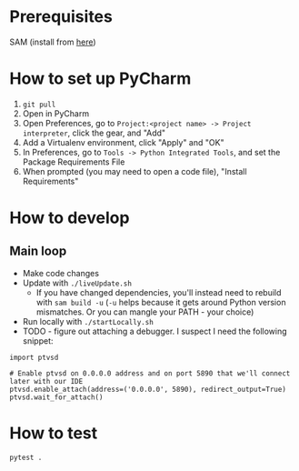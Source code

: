 # Prerequisites

SAM (install from [here](https://docs.aws.amazon.com/serverless-application-model/latest/developerguide/serverless-sam-cli-install.html))

# How to set up PyCharm

1. `git pull`
2. Open in PyCharm
3. Open Preferences, go to `Project:<project name> -> Project interpreter`, click the gear, and "Add"
4. Add a Virtualenv environment, click "Apply" and "OK"
5. In Preferences, go to `Tools -> Python Integrated Tools`, and set the Package Requirements File
6. When prompted (you may need to open a code file), "Install Requirements"

# How to develop

## Main loop

* Make code changes
* Update with `./liveUpdate.sh`
  * If you have changed dependencies, you'll instead need to rebuild with `sam build -u` (`-u` helps because it gets around Python version mismatches. Or you can mangle your PATH - your choice)
* Run locally with `./startLocally.sh`
* TODO - figure out attaching a debugger. I suspect I need the following snippet:

```
import ptvsd

# Enable ptvsd on 0.0.0.0 address and on port 5890 that we'll connect later with our IDE
ptvsd.enable_attach(address=('0.0.0.0', 5890), redirect_output=True)
ptvsd.wait_for_attach()
```

# How to test

`pytest .`
